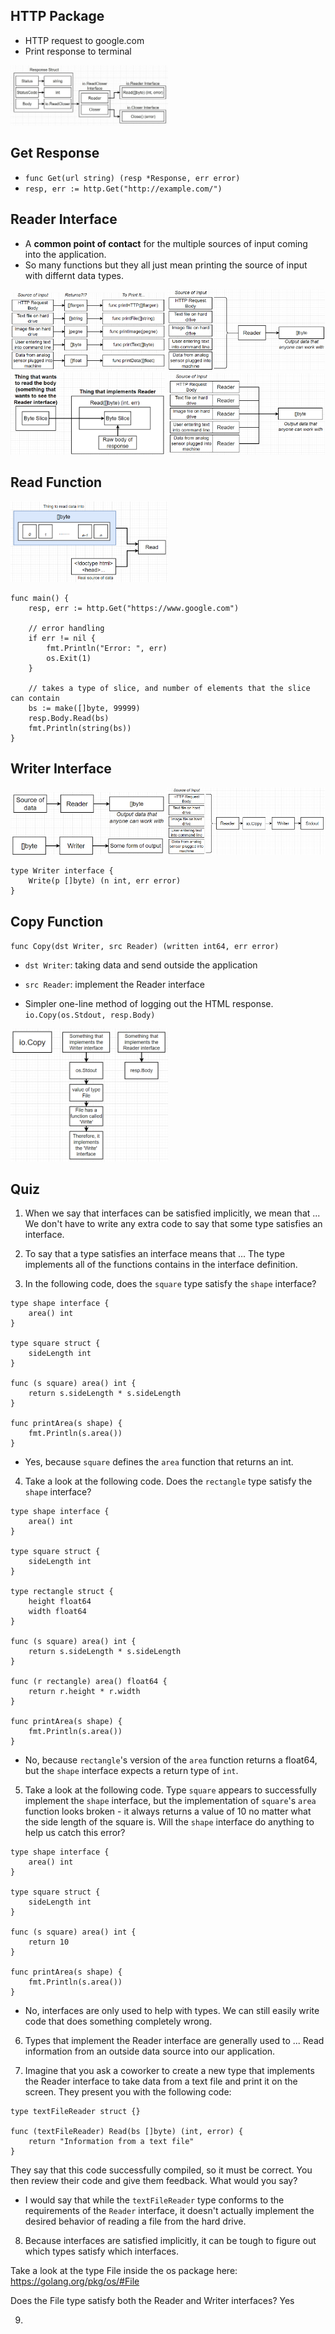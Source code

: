 ## HTTP Package

- HTTP request to google.com
- Print response to terminal

<img src="./http-pictures/001.png" alt="*Response" style="width:50%">

## Get Response

- `func Get(url string) (resp *Response, err error)`
- `resp, err := http.Get("http://example.com/")`

## Reader Interface

- A **common point of contact** for the multiple sources of input coming into the application.
- So many functions but they all just mean printing the source of input with differnt data types.

<img src="./http-pictures/002.png" alt="*Response" style="width:49%;display:inline-block">
<img src="./http-pictures/003.png" alt="*Response" style="width:50%;display:inline-block">

<img src="./http-pictures/004.png" alt="*Response" style="width:49%;display:inline-block">
<img src="./http-pictures/005.png" alt="*Response" style="width:50%;display:inline-block">

## Read Function

<img src="./http-pictures/006.png" alt="*Response" style="width:50%;display:inline-block">

```
func main() {
	resp, err := http.Get("https://www.google.com")

	// error handling
	if err != nil {
		fmt.Println("Error: ", err)
		os.Exit(1)
	}

	// takes a type of slice, and number of elements that the slice can contain
	bs := make([]byte, 99999)
	resp.Body.Read(bs)
	fmt.Println(string(bs))
}
```

## Writer Interface

<img src="./http-pictures/007.png" alt="*Response" style="width:49%;display:inline-block">
<img src="./http-pictures/008.png" alt="*Response" style="width:50%;display:inline-block">

```
type Writer interface {
	Write(p []byte) (n int, err error)
}
```

## Copy Function

`func Copy(dst Writer, src Reader) (written int64, err error)`

- `dst Writer`: taking data and send outside the application
- `src Reader`: implement the Reader interface

- Simpler one-line method of logging out the HTML response.
  `io.Copy(os.Stdout, resp.Body)`

<img src="./http-pictures/009.png" alt="*Response" style="width:50%;display:inline-block">

## Quiz

1. When we say that interfaces can be satisfied implicitly, we mean that ... We don't have to write any extra code to say that some type satisfies an interface.

2. To say that a type satisfies an interface means that ... The type implements all of the functions contains in the interface definition.

3. In the following code, does the `square` type satisfy the `shape` interface?
```
type shape interface {
    area() int
}
 
type square struct {
    sideLength int
}
 
func (s square) area() int {
    return s.sideLength * s.sideLength
}
 
func printArea(s shape) {
    fmt.Println(s.area())
}
```
- Yes, because `square` defines the `area` function that returns an int.

4. Take a look at the following code. Does the `rectangle` type satisfy the `shape` interface?
```
type shape interface {
    area() int
}
 
type square struct {
    sideLength int
}
 
type rectangle struct {
    height float64
    width float64
}
 
func (s square) area() int {
    return s.sideLength * s.sideLength
}
 
func (r rectangle) area() float64 {
    return r.height * r.width
}
 
func printArea(s shape) {
    fmt.Println(s.area())
}
```
- No, because `rectangle`'s version of the `area` function returns a float64, but the `shape` interface expects a return type of `int`.

5. Take a look at the following code.  Type `square` appears to successfully implement the `shape` interface, but the implementation of `square`'s `area` function looks broken - it always returns a value of 10 no matter what the side length of the square is.  Will the `shape` interface do anything to help us catch this error?
```
type shape interface {
    area() int
}
 
type square struct {
    sideLength int
}
 
func (s square) area() int {
    return 10
}
 
func printArea(s shape) {
    fmt.Println(s.area())
}
```
- No, interfaces are only used to help with types. We can still easily write code that does something completely wrong.

6. Types that implement the Reader interface are generally used to ... Read information from an outside data source into our application.

7. Imagine that you ask a coworker to create a new type that implements the Reader  interface to take data from a text file and print it on the screen.  They present you with the following code:
```
type textFileReader struct {}
 
func (textFileReader) Read(bs []byte) (int, error) {
    return "Information from a text file"
}
```
They say that this code successfully compiled, so it must be correct. You then review their code and give them feedback.  What would you say?
- I would say that while the `textFileReader` type conforms to the requirements of the `Reader` interface, it doesn't actually implement the desired behavior of reading a file from the hard drive.

8. Because interfaces are satisfied implicitly, it can be tough to figure out which types satisfy which interfaces.  

Take a look at the type File inside the os package here: https://golang.org/pkg/os/#File

Does the File type satisfy both the Reader and Writer interfaces? Yes

9. 